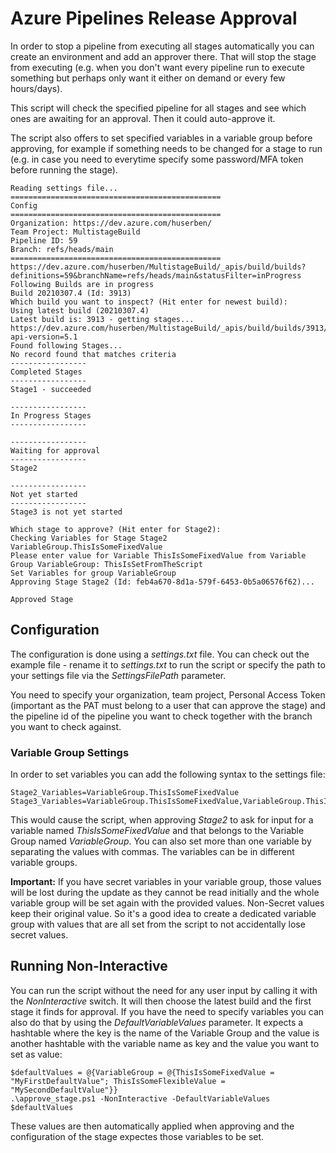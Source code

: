 # Azure Pipelines Release Approval
In order to stop a pipeline from executing all stages automatically you can create an environment and add an approver there. That will stop the stage from executing (e.g. when you don't want every pipeline run to execute something but perhaps only want it either on demand or every few hours/days).

This script will check the specified pipeline for all stages and see which ones are awaiting for an approval. Then it could auto-approve it.

The script also offers to set specified variables in a variable group before approving, for example if something needs to be changed for a stage to run (e.g. in case you need to everytime specify some password/MFA token before running the stage).

```
Reading settings file...
===============================================
Config
===============================================
Organization: https://dev.azure.com/huserben/
Team Project: MultistageBuild
Pipeline ID: 59
Branch: refs/heads/main
===============================================
https://dev.azure.com/huserben/MultistageBuild/_apis/build/builds?definitions=59&branchName=refs/heads/main&statusFilter=inProgress
Following Builds are in progress
Build 20210307.4 (Id: 3913)
Which build you want to inspect? (Hit enter for newest build):
Using latest build (20210307.4)
Latest build is: 3913 - getting stages...
https://dev.azure.com/huserben/MultistageBuild/_apis/build/builds/3913/Timeline?api-version=5.1
Found following Stages...
No record found that matches criteria
-----------------
Completed Stages
-----------------
Stage1 - succeeded

-----------------
In Progress Stages
-----------------

-----------------
Waiting for approval
-----------------
Stage2

-----------------
Not yet started
-----------------
Stage3 is not yet started

Which stage to approve? (Hit enter for Stage2):
Checking Variables for Stage Stage2
VariableGroup.ThisIsSomeFixedValue
Please enter value for Variable ThisIsSomeFixedValue from Variable Group VariableGroup: ThisIsSetFromTheScript
Set Variables for group VariableGroup
Approving Stage Stage2 (Id: feb4a670-8d1a-579f-6453-0b5a06576f62)...

Approved Stage
```

## Configuration
The configuration is done using a *settings.txt* file. You can check out the example file - rename it to *settings.txt* to run the script or specify the path to your settings file via the *SettingsFilePath* parameter.

You need to specify your organization, team project, Personal Access Token (important as the PAT must belong to a user that can approve the stage) and the pipeline id of the pipeline you want to check together with the branch you want to check against.

### Variable Group Settings
In order to set variables you can add the following syntax to the settings file:

```
Stage2_Variables=VariableGroup.ThisIsSomeFixedValue
Stage3_Variables=VariableGroup.ThisIsSomeFixedValue,VariableGroup.ThisIsSomeFlexibleValue
```

This would cause the script, when approving *Stage2* to ask for input for a variable named *ThisIsSomeFixedValue* and that belongs to the Variable Group named *VariableGroup*.
You can also set more than one variable by separating the values with commas. The variables can be in different variable groups.

**Important:** If you have secret variables in your variable group, those values will be lost during the update as they cannot be read initially and the whole variable group will be set again with the provided values. Non-Secret values keep their original value. So it's a good idea to create a dedicated variable group with values that are all set from the script to not accidentally lose secret values.

## Running Non-Interactive
You can run the script without the need for any user input by calling it with the *NonInteractive* switch. It will then choose the latest build and the first stage it finds for approval. If you have the need to specify variables you can also do that by using the *DefaultVariableValues* parameter. It expects a hashtable where the key is the name of the Variable Group and the value is another hashtable with the variable name as key and the value you want to set as value:

```
$defaultValues = @{VariableGroup = @{ThisIsSomeFixedValue = "MyFirstDefaultValue"; ThisIsSomeFlexibleValue = "MySecondDefaultValue"}}
.\approve_stage.ps1 -NonInteractive -DefaultVariableValues $defaultValues
```

These values are then automatically applied when approving and the configuration of the stage expectes those variables to be set.